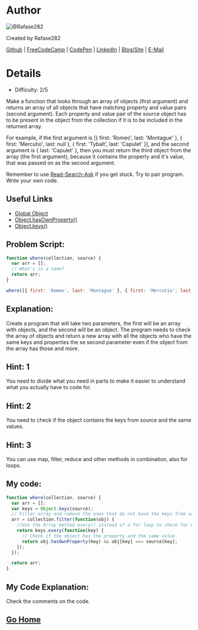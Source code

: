 # Author
![@Rafase282](https://avatars0.githubusercontent.com/Rafase282?&s=128)

Created by Rafase282

[Github](https://github.com/Rafase282) | [FreeCodeCamp](http://www.freecodecamp.com/rafase282) | [CodePen](http://codepen.io/Rafase282/) | [LinkedIn](https://www.linkedin.com/in/rafase282) | [Blog/Site](https://rafase282.wordpress.com/) | [E-Mail](mailto:rafase282@gmail.com)

# Details
- Difficulty: 2/5

Make a function that looks through an array of objects (first argument) and returns an array of all objects that have matching property and value pairs (second argument). Each property and value pair of the source object has to be present in the object from the collection if it is to be included in the returned array.

For example, if the first argument is [{ first: 'Romeo', last: 'Montague' }, { first: 'Mercutio', last: null }, { first: 'Tybalt', last: 'Capulet' }], and the second argument is { last: 'Capulet' }, then you must return the third object from the array (the first argument), because it contains the property and it's value, that was passed on as the second argument.

Remember to use [ Read-Search-Ask](http://github.com/FreeCodeCamp/freecodecamp/wiki/How-to-get-help-when-you-get-stuck) if you get stuck. Try to pair program. Write your own code.

## Useful Links
- [Global Object](https://developer.mozilla.org/en-US/docs/Web/JavaScript/Reference/Global_Objects/Object)
- [Object.hasOwnProperty()](https://developer.mozilla.org/en-US/docs/Web/JavaScript/Reference/Global_Objects/Object/hasOwnProperty)
- [Object.keys()](https://developer.mozilla.org/en-US/docs/Web/JavaScript/Reference/Global_Objects/Object/keys)

## Problem Script:

```js
function where(collection, source) {
  var arr = [];
  // What's in a name?
  return arr;
}

where([{ first: 'Romeo', last: 'Montague' }, { first: 'Mercutio', last: null }, { first: 'Tybalt', last: 'Capulet' }], { last: 'Capulet' });
```

## Explanation:
Create a program that will take two parameters, the first will be an array with objects, and the second will be an object. The program needs to check the array of objects and return a new array with all the objects who have the same keys and properties the se second parameter even if the object from the array has those and more.

## Hint: 1
You need to divide what you need in parts to make it easier to understand what you actually have to code for.

## Hint: 2
You need to check if the object contains the keys from source and the same values.

## Hint: 3
You can use map, filter, reduce and other methods in combination, also for loops.

## My code:

```js
function where(collection, source) {
  var arr = [];
  var keys = Object.keys(source);
  // Filter array and remove the ones that do not have the keys from source.
  arr = collection.filter(function(obj) {
    //Use the Array method every() instead of a for loop to check for every key from source.
    return keys.every(function(key) {
      // Check if the object has the property and the same value.
      return obj.hasOwnProperty(key) && obj[key] === source[key];
    });
  });

  return arr;
}
```

## My Code Explanation:
Check the comments on the code.

## [Go Home](https://github.com/Rafase282/My-FreeCodeCamp-Code/wiki)
